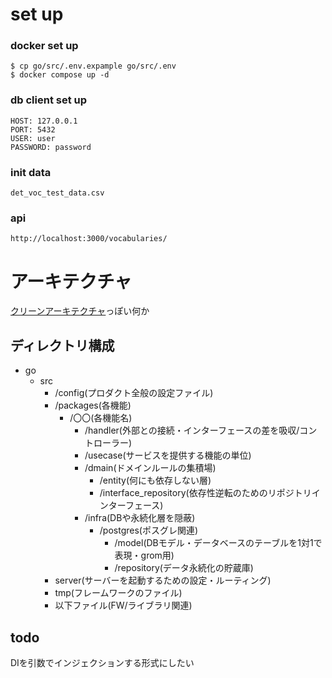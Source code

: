 # set up

### docker set up

```
$ cp go/src/.env.expample go/src/.env
$ docker compose up -d
```

### db client set up

```
HOST: 127.0.0.1
PORT: 5432
USER: user
PASSWORD: password

```
### init data

```
det_voc_test_data.csv 
```

### api

```
http://localhost:3000/vocabularies/
```


# アーキテクチャ

[クリーンアーキテクチャ](https://gist.github.com/mpppk/609d592f25cab9312654b39f1b357c60)っぽい何か

## ディレクトリ構成

- go
  - src
    - /config(プロダクト全般の設定ファイル)
    - /packages(各機能)
      - /〇〇(各機能名)
        - /handler(外部との接続・インターフェースの差を吸収/コントローラー)
        - /usecase(サービスを提供する機能の単位)
        - /dmain(ドメインルールの集積場)
          - /entity(何にも依存しない層)
          - /interface_repository(依存性逆転のためのリポジトリインターフェース)
        - /infra(DBや永続化層を隠蔽)
          - /postgres(ポスグレ関連)
            - /model(DBモデル・データベースのテーブルを1対1で表現・grom用)
            - /repository(データ永続化の貯蔵庫)
    - server(サーバーを起動するための設定・ルーティング)
    - tmp(フレームワークのファイル)
    - 以下ファイル(FW/ライブラリ関連)

## todo
DIを引数でインジェクションする形式にしたい

